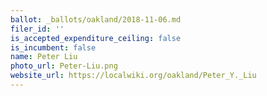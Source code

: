 ```yaml
---
ballot: _ballots/oakland/2018-11-06.md
filer_id: ''
is_accepted_expenditure_ceiling: false
is_incumbent: false
name: Peter Liu
photo_url: Peter-Liu.png
website_url: https://localwiki.org/oakland/Peter_Y._Liu
---
```

